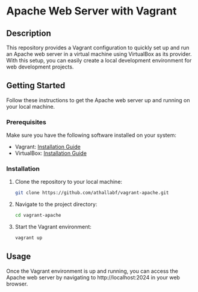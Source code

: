 # Apache Web Server with Vagrant

## Description
This repository provides a Vagrant configuration to quickly set up and run an Apache web server in a virtual machine using VirtualBox as its provider. With this setup, you can easily create a local development environment for web development projects.

## Getting Started
Follow these instructions to get the Apache web server up and running on your local machine.

### Prerequisites
Make sure you have the following software installed on your system:
- Vagrant: [Installation Guide](https://www.vagrantup.com/docs/installation)
- VirtualBox: [Installation Guide](https://www.virtualbox.org/wiki/Downloads)

### Installation
1. Clone the repository to your local machine:

    ```bash
    git clone https://github.com/athallabf/vagrant-apache.git
    ```

2. Navigate to the project directory:

    ```bash
    cd vagrant-apache
    ```

3. Start the Vagrant environment:

    ```bash
    vagrant up
    ```

## Usage
Once the Vagrant environment is up and running, you can access the Apache web server by navigating to http://localhost:2024 in your web browser.
